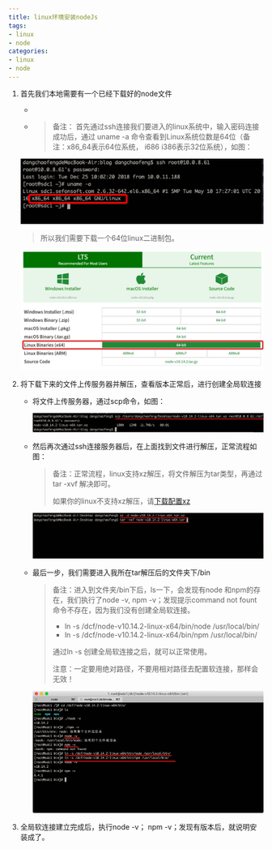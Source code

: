 ```yaml
---
title: linux环境安装nodeJs
tags:
- linux
- node
categories: 
- linux
- node
---
```

1. 首先我们本地需要有一个已经下载好的node文件

   * [下载地址1（英文）]: (https://nodejs.org/en/download/)

   * [下载地址2（中文）]: (http://nodejs.cn/download/)

     >  备注： 首先通过ssh连接我们要进入的linux系统中，输入密码连接成功后，通过  uname -a  命令查看到Linux系统位数是64位（备注：x86_64表示64位系统， i686 i386表示32位系统），如图：

   	![Image1 text](no-network-linux-install-nodeJs/img1.jpg)

   > 所以我们需要下载一个64位linux二进制包。

   ![Image2 text](no-network-linux-install-nodeJs/img2.jpg)

2. 将下载下来的文件上传服务器并解压，查看版本正常后，进行创建全局软连接

   * 将文件上传服务器，通过scp命令，如图：

     ![Image3 text](no-network-linux-install-nodeJs/img3.jpg)

   * 然后再次通过ssh连接服务器后，在上面找到文件进行解压，正常流程如图：

     > 备注：正常流程，linux支持xz解压，将文件解压为tar类型，再通过tar -xvf 解决即可。
     >
     > 如果你的linux不支持xz解压，请[下载配置xz](https://www.jianshu.com/p/6efadc7f86cf)

     ![Image4 text](no-network-linux-install-nodeJs/img4.jpg)


   * 最后一步，我们需要进入我所在tar解压后的文件夹下/bin

     > 备注：进入到文件夹/bin下后，ls一下，会发现有node 和npm的存在，我们执行了node -v, npm -v；发现提示command not fount 命令不存在，因为我们没有创建全局软连接。
     >
     > * ln -s /dcf/node-v10.14.2-linux-x64/bin/node /usr/local/bin/
     > * ln -s /dcf/node-v10.14.2-linux-x64/bin/npm /usr/local/bin/
     >
     > 通过ln -s 创建全局软连接之后，就可以正常使用。
     >
     > 注意：一定要用绝对路径，不要用相对路径去配置软连接，那样会无效！

     ![Image5 text](no-network-linux-install-nodeJs/img5.jpg)

3. 全局软连接建立完成后，执行node -v； npm -v；发现有版本后，就说明安装成了。